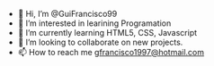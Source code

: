 - 👋 Hi, I’m @GuiFrancisco99
- 👀 I’m interested in learining Programation
- 🌱 I’m currently learning HTML5, CSS, Javascript
- 💞️ I’m looking to collaborate on new projects.
- 📫 How to reach me gfrancisco1997@hotmail.com

<!---
GuiFrancisco99/GuiFrancisco99 is a ✨ special ✨ repository because its `README.md` (this file) appears on your GitHub profile.
You can click the Preview link to take a look at your changes.
--->
